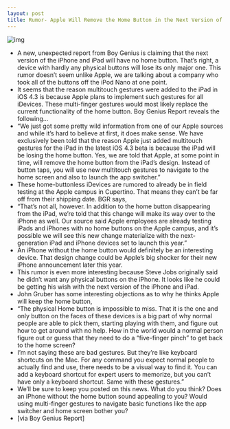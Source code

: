 ```yaml
---
layout: post
title: Rumor- Apple Will Remove the Home Button in the Next Version of the iPhone
---
```

![img](http://media.idownloadblog.com/wp-content/uploads/2011/01/iPhone-Home-Buttonless-e1294891162837.jpeg)
* A new, unexpected report from Boy Genius is claiming that the next version of the iPhone and iPad will have no home button. That’s right, a device with hardly any physical buttons will lose its only major one. This rumor doesn’t seem unlike Apple, we are talking about a company who took all of the buttons off the iPod Nano at one point.
* It seems that the reason multitouch gestures were added to the iPad in iOS 4.3 is because Apple plans to implement such gestures for all iDevices. These multi-finger gestures would most likely replace the current functionality of the home button. Boy Genius Report reveals the following…
* “We just got some pretty wild information from one of our Apple sources and while it’s hard to believe at first, it does make sense. We have exclusively been told that the reason Apple just added multitouch gestures for the iPad in the latest iOS 4.3 beta is because the iPad will be losing the home button. Yes, we are told that Apple, at some point in time, will remove the home button from the iPad’s design. Instead of button taps, you will use new multitouch gestures to navigate to the home screen and also to launch the app switcher.”
* These home-buttonless iDevices are rumored to already be in field testing at the Apple campus in Cupertino. That means they can’t be far off from their shipping date. BGR says,
* “That’s not all, however. In addition to the home button disappearing from the iPad, we’re told that this change will make its way over to the iPhone as well. Our source said Apple employees are already testing iPads and iPhones with no home buttons on the Apple campus, and it’s possible we will see this new change materialize with the next-generation iPad and iPhone devices set to launch this year.”
* An iPhone without the home button would definitely be an interesting device. That design change could be Apple’s big shocker for their new iPhone announcement later this year.
* This rumor is even more interesting because Steve Jobs originally said he didn’t want any physical buttons on the iPhone. It looks like he could be getting his wish with the next version of the iPhone and iPad.
* John Gruber has some interesting objections as to why he thinks Apple will keep the home button,
* “The physical Home button is impossible to miss. That it is the one and only button on the faces of these devices is a big part of why normal people are able to pick them, starting playing with them, and figure out how to get around with no help. How in the world would a normal person figure out or guess that they need to do a “five-finger pinch” to get back to the home screen?
* I’m not saying these are bad gestures. But they’re like keyboard shortcuts on the Mac. For any command you expect normal people to actually find and use, there needs to be a visual way to find it. You can add a keyboard shortcut for expert users to memorize, but you can’t have only a keyboard shortcut. Same with these gestures.”
* We’ll be sure to keep you posted on this news. What do you think? Does an iPhone without the home button sound appealing to you? Would using multi-finger gestures to navigate basic functions like the app switcher and home screen bother you?
* [via Boy Genius Report]

